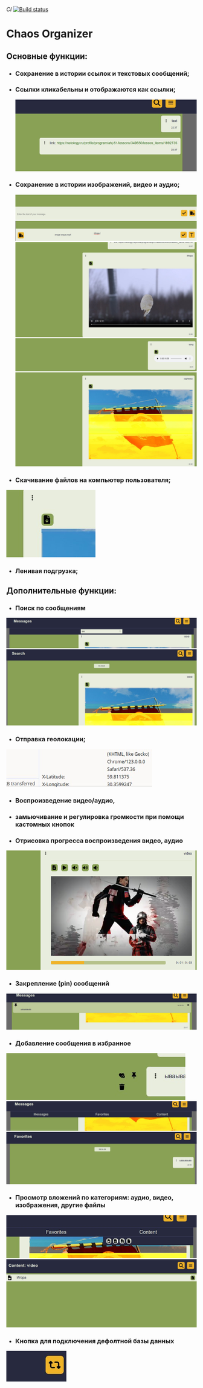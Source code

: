 *CI* [![Build status](https://ci.appveyor.com/api/projects/status/sbr9xbu49yvbt1wl?svg=true)](https://ci.appveyor.com/project/0spailona/chaos-organaizer)

# Chaos Organizer

## Основные функции:

* ### Сохранение в истории ссылок и текстовых сообщений;
* ### Ссылки кликабельны и отображаются как ссылки;  
  ![](./ReadMeImages/link_and_text.jpg)
* ### Сохранение в истории изображений, видео и аудио;
  ![](./ReadMeImages/change_form.jpg)
  ![](./ReadMeImages/add_File.jpg)
  ![](./ReadMeImages/video.jpg)
  ![](./ReadMeImages/audio.jpg)
![](./ReadMeImages/image.jpg)
* ### Скачивание файлов на компьютер пользователя;  
![](./ReadMeImages/download_btn.jpg)
* ### Ленивая подгрузка;  

## Дополнительные функции:

* ### Поиск по сообщениям 
![](./ReadMeImages/search_form.jpg)
![](./ReadMeImages/serach_result.jpg)
* ### Отправка геолокации;
![](./ReadMeImages/coords.jpg)
* ### Воспроизведение видео/аудио,   
* ### замьючивание и регулировка громкости при помощи кастомных кнопок
* ### Отрисовка прогресса воспроизведения видео, аудио
![](./ReadMeImages/custom_player.png)
* ### Закрепление (pin) сообщений
![](./ReadMeImages/pin.jpg)
* ### Добавление сообщения в избранное
![](./ReadMeImages/toFav.jpg)
![](./ReadMeImages/nav.jpg)
![](./ReadMeImages/fav.jpg)
* ### Просмотр вложений по категориям: аудио, видео, изображения, другие файлы
![](./ReadMeImages/content_nav.jpg)
![](./ReadMeImages/content.jpg)
* ### Кнопка для подключения дефолтной базы данных
![](./ReadMeImages/reset.jpg)
